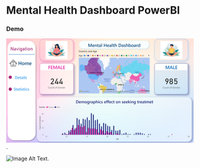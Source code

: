 # Mental Health Dashboard PowerBI

### Demo


![Image Alt Text](https://github.com/HadeerElessily/Mental_Health_Dashboard_PowerBI/blob/main/dash1.jpg).


![Image Alt Text]().

